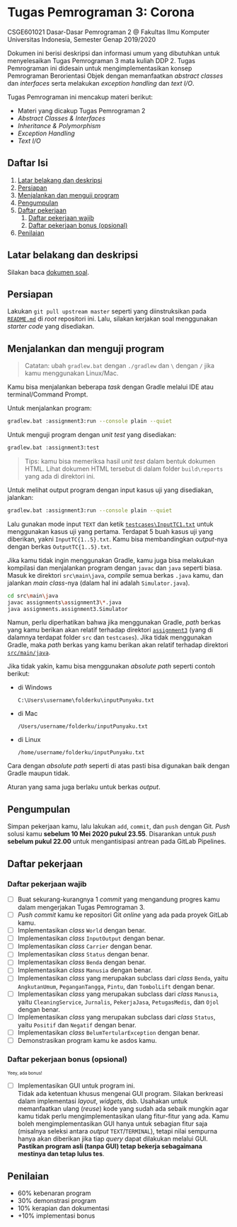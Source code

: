 # Tugas Pemrograman 3: Corona

CSGE601021 Dasar-Dasar Pemrograman 2 @ Fakultas Ilmu Komputer Universitas Indonesia,
Semester Genap 2019/2020

Dokumen ini berisi deskripsi dan informasi umum yang dibutuhkan untuk menyelesaikan
Tugas Pemrograman 3 mata kuliah DDP 2. Tugas Pemrograman ini didesain untuk
mengimplementasikan konsep Pemrograman Berorientasi Objek dengan memanfaatkan
*abstract classes* dan *interfaces* serta melakukan *exception handling* dan
*text I/O*.

Tugas Pemrograman ini mencakup materi berikut:

- Materi yang dicakup Tugas Pemrograman 2
- *Abstract Classes & Interfaces*
- *Inheritance & Polymorphism*
- *Exception Handling*
- *Text I/O*

## Daftar Isi

1. [Latar belakang dan deskripsi](#latar-belakang-dan-deskripsi)
2. [Persiapan](#persiapan)
3. [Menjalankan dan menguji program](#menjalankan-dan-menguji-program)
4. [Pengumpulan](#pengumpulan)
5. [Daftar pekerjaan](#daftar-pekerjaan)
   1. [Daftar pekerjaan wajib](#daftar-pekerjaan-wajib)
   2. [Daftar pekerjaan bonus (opsional)](#daftar-pekerjaan-bonus-opsional)
6. [Penilaian](#penilaian)


## Latar belakang dan deskripsi

Silakan baca [dokumen soal][dokumen tp3].

## Persiapan

Lakukan `git pull upstream master` seperti yang diinstruksikan pada
[`README.md`][root-readme] di *root* repositori ini. Lalu, silakan kerjakan
soal menggunakan *starter code* yang disediakan.

## Menjalankan dan menguji program

> Catatan: ubah `gradlew.bat` dengan `./gradlew` dan `\` dengan `/` jika kamu
> menggunakan Linux/Mac.

Kamu bisa menjalankan beberapa *task* dengan Gradle melalui IDE atau
terminal/Command Prompt.

Untuk menjalankan program:

```bash
gradlew.bat :assignment3:run --console plain --quiet
```

Untuk menguji program dengan *unit test* yang disediakan:

```bash
gradlew.bat :assignment3:test
```

> Tips: kamu bisa memeriksa hasil *unit test* dalam bentuk dokumen HTML. Lihat dokumen
> HTML tersebut di dalam folder `build\reports` yang ada di direktori ini.

Untuk melihat output program dengan input kasus uji yang disediakan, jalankan:

```bash
gradlew.bat :assignment3:run --console plain --quiet
```

Lalu gunakan mode input `TEXT` dan ketik [`testcases\InputTC1.txt`][input-tc1]
untuk menggunakan kasus uji yang pertama. Terdapat 5 buah kasus uji yang
diberikan, yakni `InputTC{1..5}.txt`. Kamu bisa membandingkan *output*-nya
dengan berkas `OutputTC{1..5}.txt`.

Jika kamu tidak ingin menggunakan Gradle, kamu juga bisa melakukan kompilasi
dan menjalankan program dengan `javac` dan `java` seperti biasa. Masuk ke
direktori `src\main\java`, *compile* semua berkas `.java` kamu, dan jalankan
*main class*-nya (dalam hal ini adalah `Simulator.java`).

```bash
cd src\main\java
javac assignments\assignment3\*.java
java assignments.assignment3.Simulator
```

Namun, perlu diperhatikan bahwa jika menggunakan Gradle, *path* berkas yang
kamu berikan akan relatif terhadap direktori [`assignment3`][assignment3] (yang
di dalamnya terdapat folder `src` dan `testcases`). Jika tidak menggunakan
Gradle, maka *path* berkas yang kamu berikan akan relatif terhadap direktori
[`src/main/java`][src-main-java].

Jika tidak yakin, kamu bisa menggunakan *absolute path* seperti contoh berikut:

- di Windows

  ```
  C:\Users\username\folderku\inputPunyaku.txt
  ```

- di Mac

  ```
  /Users/username/folderku/inputPunyaku.txt
  ```

- di Linux

  ```
  /home/username/folderku/inputPunyaku.txt
  ```

Cara dengan *absolute path* seperti di atas pasti bisa digunakan baik dengan
Gradle maupun tidak.

Aturan yang sama juga berlaku untuk berkas *output*.

## Pengumpulan

Simpan pekerjaan kamu, lalu lakukan `add`, `commit`, dan `push` dengan Git.
*Push* solusi kamu **sebelum 10 Mei 2020 pukul 23.55**. Disarankan untuk
*push* **sebelum pukul 22.00** untuk mengantisipasi antrean pada GitLab
Pipelines.

## Daftar pekerjaan

### Daftar pekerjaan wajib

- [ ] Buat sekurang-kurangnya 1 *commit* yang mengandung progres kamu dalam
      mengerjakan Tugas Pemrograman 3.
- [ ] *Push* *commit* kamu ke repositori Git *online* yang ada pada proyek
      GitLab kamu.
- [ ] Implementasikan *class* `World` dengan benar.
- [ ] Implementasikan *class* `InputOutput` dengan benar.
- [ ] Implementasikan *class* `Carrier` dengan benar.
- [ ] Implementasikan *class* `Status` dengan benar.
- [ ] Implementasikan *class* `Benda` dengan benar.
- [ ] Implementasikan *class* `Manusia` dengan benar.
- [ ] Implementasikan *class* yang merupakan subclass dari *class* `Benda`, yaitu
      `AngkutanUmum`, `PeganganTangga`, `Pintu`, dan `TombolLift` dengan benar.
- [ ] Implementasikan *class* yang merupakan subclass dari *class* `Manusia`, yaitu
      `CleaningService`, `Jurnalis`, `PekerjaJasa`, `PetugasMedis`, dan `Ojol` dengan benar.
- [ ] Implementasikan *class* yang merupakan subclass dari *class* `Status`, yaitu
      `Positif` dan `Negatif` dengan benar.
- [ ] Implementasikan *class* `BelumTertularException` dengan benar.
- [ ] Demonstrasikan program kamu ke asdos kamu.

### Daftar pekerjaan bonus (opsional)

<sup><sub>Yeey, ada bonus!</sub></sup>

- [ ] Implementasikan GUI untuk program ini.\
      Tidak ada ketentuan khusus mengenai GUI program. Silakan berkreasi dalam
      implementasi *layout*, *widgets*, dsb. Usahakan untuk memanfaatkan ulang
      (*reuse*) kode yang sudah ada sebaik mungkin agar kamu tidak perlu
      mengimplementasikan ulang fitur-fitur yang ada. Kamu boleh mengimplementasikan
      GUI hanya untuk sebagian fitur saja (misalnya seleksi antara *output*
      `TEXT`/`TERMINAL`), tetapi nilai sempurna hanya akan diberikan jika tiap
      *query* dapat dilakukan melalui GUI.\
      **Pastikan program asli (tanpa GUI) tetap bekerja sebagaimana mestinya
      dan tetap lulus tes**.

## Penilaian

- 60% kebenaran program
- 30% demonstrasi program
- 10% kerapian dan dokumentasi
- +10% implementasi bonus

[dokumen tp3]: https://docs.google.com/document/d/1qJxGpnxWUHWyeRbyOXP0rkGheilOUGk8r9jvJxRRbOk/export?format=pdf&attachment=false
[root-readme]: ../README.md#memulai
[input-tc1]: assignment3/testcases/InputTC1.txt
[assignment3]: assignment3
[src-main-java]: assignment3/src/main/java
